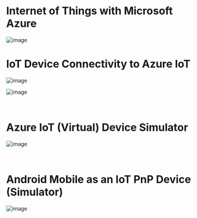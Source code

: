
<h1>Internet of Things with Microsoft Azure</h1>


![image](https://github.com/romankiss/R-IoT/assets/30365471/a008a852-cc98-450a-8ddc-be3af4d6a7d9)


<h1>IoT Device Connectivity to Azure IoT</h1>

![image](https://github.com/romankiss/R-IoT/assets/30365471/70e0096b-2084-492f-bf3f-e60df24600b1)

![image](https://github.com/romankiss/R-IoT/assets/30365471/6ad1d1d6-8c5a-4a75-b126-49a68c996226)


<br />
<h1>Azure IoT (Virtual) Device Simulator</h1>

![image](https://github.com/romankiss/R-IoT/assets/30365471/fcad2717-3d72-4f0f-9c95-d46cd3f50190)

<br />
<h1>Android Mobile as an IoT PnP Device (Simulator)</h1>

![image](https://github.com/romankiss/R-IoT/assets/30365471/11fbd8f6-b855-4f50-b70e-076eead0d8ec)


